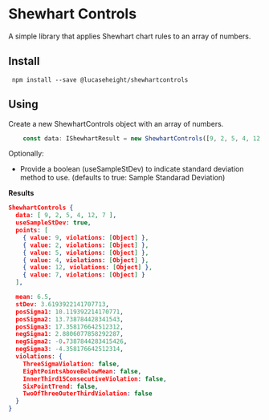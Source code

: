 # Shewhart Controls
A simple library that applies Shewhart chart rules to an array of numbers.

## Install
``` npm install --save @lucaseheight/shewhartcontrols```

## Using
Create a new ShewhartControls object with an array of numbers.
``` typescript
    const data: IShewhartResult = new ShewhartControls([9, 2, 5, 4, 12, 7]);
```
Optionally: 

  *  Provide a boolean (useSampleStDev) to indicate standard deviation method to use. (defaults to true: Sample Standarad Deviation)

  **Results**

``` json
ShewhartControls {
  data: [ 9, 2, 5, 4, 12, 7 ],
  useSampleStDev: true,
  points: [
    { value: 9, violations: [Object] },
    { value: 2, violations: [Object] },
    { value: 5, violations: [Object] },
    { value: 4, violations: [Object] },
    { value: 12, violations: [Object] },
    { value: 7, violations: [Object] }
  ],

  mean: 6.5,
  stDev: 3.6193922141707713,
  posSigma1: 10.119392214170771,
  posSigma2: 13.738784428341543,
  posSigma3: 17.358176642512312,
  negSigma1: 2.8806077858292287,
  negSigma2: -0.7387844283415426,
  negSigma3: -4.358176642512314,
  violations: {
    ThreeSigmaViolation: false,
    EightPointsAboveBelowMean: false,
    InnerThird15ConsecutiveViolation: false,
    SixPointTrend: false,
    TwoOfThreeOuterThirdViolation: false
  }
}
```


